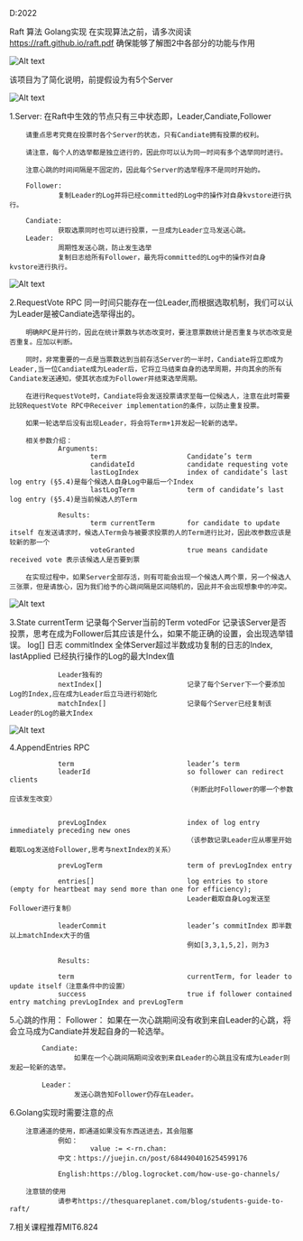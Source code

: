 D:2022

Raft 算法 Golang实现
在实现算法之前，请多次阅读 https://raft.github.io/raft.pdf 
确保能够了解图2中各部分的功能与作用

![Alt text](https://github.com/BOMBFUOCK/Raft/blob/main/png/Figure2.png)

该项目为了简化说明，前提假设为有5个Server




![Alt text](https://github.com/BOMBFUOCK/Raft/blob/main/png/server.png)

1.Server:
        在Raft中生效的节点只有三中状态即，Leader,Candiate,Follower

        请重点思考究竟在投票时各个Server的状态，只有Candiate拥有投票的权利。

        请注意，每个人的选举都是独立进行的，因此你可以认为同一时间有多个选举同时进行。

        注意心跳的时间间隔是不固定的，因此每个Server的选举程序不是同时开始的。

        Follower:     
                复制Leader的Log并将已经committed的Log中的操作对自身kvstore进行执行。
        
        Candiate:
                获取选票同时也可以进行投票，一旦成为Leader立马发送心跳。
        Leader:
                周期性发送心跳，防止发生选举
                复制日志给所有Follower，最先将committed的Log中的操作对自身kvstore进行执行。
        

        
![Alt text](https://github.com/BOMBFUOCK/Raft/blob/main/png/request.png)

2.RequestVote RPC
        同一时间只能存在一位Leader,而根据选取机制，我们可以认为Leader是被Candiate选举得出的。

        明确RPC是并行的，因此在统计票数与状态改变时，要注意票数统计是否重复与状态改变是否重复。应加以判断。

        同时，非常重要的一点是当票数达到当前存活Server的一半时，Candiate将立即成为Leader,当一位Candiate成为Leader后，它将立马结束自身的选举周期，并向其余的所有Candiate发送通知，使其状态成为Follower并结束选举周期。

        在进行RequestVote时，Candiate将会发送投票请求至每一位候选人，注意在此时需要比较RequestVote RPC中Receiver implementation的条件，以防止重复投票。

        如果一轮选举后没有出现Leader，将会将Term+1并发起一轮新的选举。

        相关参数介绍：
                Arguments:
                        term                    Candidate’s term
                        candidateId             candidate requesting vote
                        lastLogIndex            index of candidate’s last log entry (§5.4)是每个候选人自身Log中最后一个Index
                        lastLogTerm             term of candidate’s last log entry (§5.4)是当前候选人的Term

                Results:
                        term currentTerm        for candidate to update itself 在发送请求时，候选人Term会与被要求投票的人的Term进行比对，因此改参数应该是较新的那一个
                        voteGranted             true means candidate received vote 表示该候选人是否要到票

        在实现过程中，如果Server全部存活，则有可能会出现一个候选人两个票，另一个候选人三张票，但是请放心，因为我们给予的心跳间隔是区间随机的，因此并不会出现想象中的冲突。

![Alt text](https://github.com/BOMBFUOCK/Raft/blob/main/png/state.png)

3.State
                currentTerm                     记录每个Server当前的Term
                votedFor                        记录该Server是否投票，思考在成为Follower后其应该是什么，如果不能正确的设置，会出现选举错误。
                log[]                           日志
                commitIndex                     全体Server超过半数成功复制的日志的Index,
                lastApplied                     已经执行操作的Log的最大Index值

                Leader独有的
                nextIndex[]                     记录了每个Server下一个要添加Log的Index,应在成为Leader后立马进行初始化
                matchIndex[]                    记录每个Server已经复制该Leader的Log的最大Index

![Alt text](https://github.com/BOMBFUOCK/Raft/blob/main/png/append.png)

4.AppendEntries RPC

                term                            leader’s term
                leaderId                        so follower can redirect clients
                                                （判断此时Follower的哪一个参数应该发生改变）


                prevLogIndex                    index of log entry immediately preceding new ones
                                                （该参数记录Leader应从哪里开始截取Log发送给Follower,思考与nextIndex的关系）

                prevLogTerm                     term of prevLogIndex entry

                entries[]                       log entries to store (empty for heartbeat may send more than one for efficiency);
                                                Leader截取自身Log发送至Follower进行复制）
                
                leaderCommit                    leader’s commitIndex 即半数以上matchIndex大于的值
                                                例如[3,3,1,5,2]，则为3

                Results:

                term                            currentTerm, for leader to update itself（注意条件中的设置）
                success                         true if follower contained entry matching prevLogIndex and prevLogTerm




5.心跳的作用：
            Follower：
                    如果在一次心跳期间没有收到来自Leader的心跳，将会立马成为Candiate并发起自身的一轮选举。

            Candiate:
                    如果在一个心跳间隔期间没收到来自Leader的心跳且没有成为Leader则发起一轮新的选举。

            Leader：
                    发送心跳告知Follower仍存在Leader。


6.Golang实现时需要注意的点

        注意通道的使用，即通道如果没有东西送进去，其会阻塞
                例如： 
                        value := <-rn.chan:
                中文：https://juejin.cn/post/6844904016254599176

                English:https://blog.logrocket.com/how-use-go-channels/

        注意锁的使用
                请参考https://thesquareplanet.com/blog/students-guide-to-raft/



7.相关课程推荐MIT6.824


